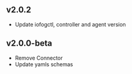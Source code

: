 ## v2.0.2
* Update iofogctl, controller and agent version

## v2.0.0-beta
* Remove Connector
* Update yamls schemas
